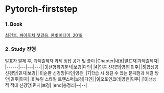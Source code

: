 # Pytorch-firststep


### 1. Book
[최건호, 파이토치 첫걸음, 한빛미디어, 2019](https://www.hanbit.co.kr/store/books/look.php?p_code=B7818450418)

### 2. Study 진행
발표자 발제 후, 과제출제자 과제 정답 공개 및 풀이
|Chapter|내용|발표자|과제출제자|
|------|---|---|---|
|3|선형회귀분석|보경|다인|
|4|인공 신경망|영은|민주|
|5|합성공 신경망|민지|보경|
|6|순환 신경망|다인|영은|
|7|학습 시 생길 수 있는 문제점과 해결 방안|민주|민지|
|8|뉴럴 스타일 트랜스퍼|보경|다인|
|9|오토인코더|영은|민주|
|10|생성적 적대 신경망|민지|보경|
|end|총정리|--|--|
